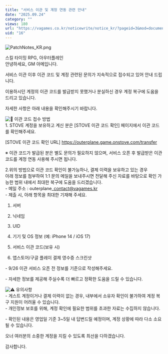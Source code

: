 ```yaml
---
title: "서비스 이관 및 계정 연동 관련 안내"
date: "2025.09.24"
category: ""
views: 180
url: "https://vagames.co.kr/noticewrite/notice_kr/?pageid=3&mod=document&uid=16"
uid: "16"
---
```


![PatchNotes_KR.png](/images/news/live/kr/155-b7817b74.png)

  

스킬 타이밍 RPG, 아우터플레인  
안녕하세요, GM 아메입니다.  
  
  
  
서비스 이관 이후 이관 코드 및 계정 관련된 문의가 지속적으로 접수되고 있어 안내 드립니다.  
  
  
  
이용하시던 계정의 이관 코드를 발급받지 못했거나 분실하신 경우 계정 복구에 도움을 드리고 있습니다.  
  
  
  
자세한 사항은 아래 내용을 확인해주시기 바랍니다.  
  
  
  
![📩](/images/news/live/kr/16-e9329961.svg) 이관 코드 접수 방법  
1\. STOVE 계정을 보유하고 계신 분은 \[STOVE 이관 코드 확인\] 페이지에서 이관 코드를 확인해주세요.

\[STOVE 이관 코드 확인 URL\] https://outerplane.game.onstove.com/transfer  
  
※ 이관 코드가 발급된 분은 별도 문의가 필요하지 않으며, 서비스 오픈 후 발급받은 이관 코드를 계정 연동 사용해 주시면 됩니다.  
  
2.위의 방법으로 이관 코드 확인이 불가능하나, 결제 이력을 보유하고 있는 경우  
아래 정보를 첨부하여 1:1 문의 메일을 보내주시면 전달해 주신 자료를 바탕으로 확인 가능한 범위 내에서 최대한 복구에 도움을 드리겠습니다.  
\- 메일 주소 : outerplane\_contact@vagames.kr  
\- 제출 시, 아래 항목을 최대한 기재해 주세요.  
1) 서버  
2) 닉네임  
  
  
3) UID  
  
  
4) 기기 및 OS 정보 (예: iPhone 14 / iOS 17)  
  
  
5) 서비스 이관 코드(보유 시)  
  
  
6) 앱스토어/구글 플레이 결제 영수증 스크린샷  
  
  
\- 9/26 이관 서비스 오픈 전 정보를 기준으로 작성해주세요.  
  
  
\- 자세한 정보를 제공해 주실수록 더 빠르고 정확한 도움을 드릴 수 있습니다.

  
![⚠️](/images/news/live/kr/16-56bce6b0.svg) 유의사항  
\- 게스트 계정이거나 결제 이력이 없는 경우, 내부에서 소유자 확인이 불가하여 계정 복구 지원이 어려울 수 있습니다.  
\- 개인정보 보호를 위해, 계정 확인에 필요한 범위를 초과한 자료는 수집하지 않습니다.  
  
  
\- 확인된 내용은 영업일 기준 3~5일 내 답변드릴 예정이며, 계정 상황에 따라 다소 소요될 수 있습니다.  
  
  
오너 여러분의 소중한 계정을 지킬 수 있도록 최선을 다하겠습니다.  
  
  
감사합니다.